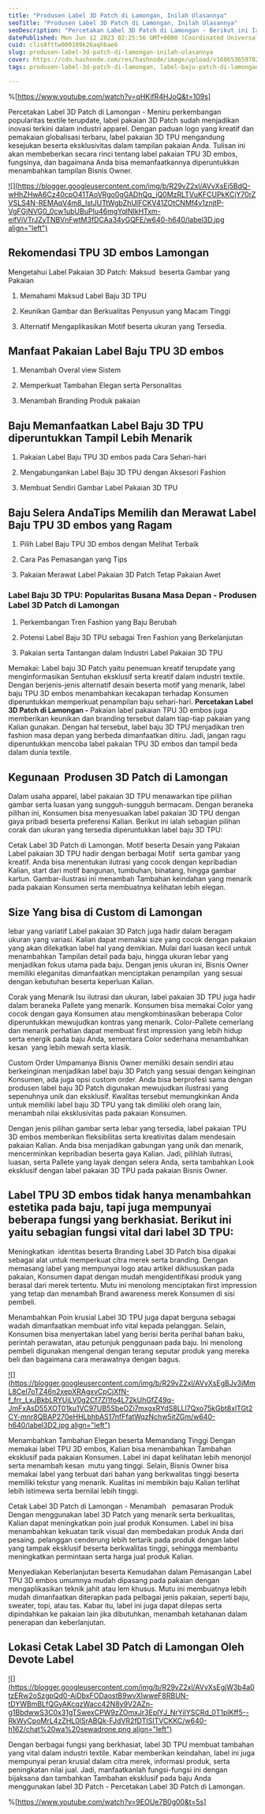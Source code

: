 ```yaml
---
title: "Produsen Label 3D Patch di Lamongan, Inilah Ulasannya"
seoTitle: "Produsen Label 3D Patch di Lamongan, Inilah Ulasannya"
seoDescription: "Percetakan Label 3D Patch di Lamongan - Berikut ini Ialah Review secara informatif yang kami Tulis suatu Jasa Percetakan Label 3D Patch di Lamongan"
datePublished: Mon Jun 12 2023 02:25:56 GMT+0000 (Coordinated Universal Time)
cuid: clis8fttw000109k26aqhbae6
slug: produsen-label-3d-patch-di-lamongan-inilah-ulasannya
cover: https://cdn.hashnode.com/res/hashnode/image/upload/v1686536597022/1a8fe76f-281c-4fad-b694-9810a27bb07a.jpeg
tags: produsen-label-3d-patch-di-lamongan, label-baju-patch-di-lamongan, label-baju-jersey-lamongan

---
```


%[https://www.youtube.com/watch?v=qHKifR4HJoQ&t=109s] 

Percetakan Label 3D Patch di Lamongan - Meniru perkembangan popularitas textile terupdate, label pakaian 3D Patch sudah menjadikan inovasi terkini dalam industri apparel. Dengan paduan logo yang kreatif dan pemakaian globalisasi terbaru, label pakaian 3D TPU mengandung kesejukan beserta eksklusivitas dalam tampilan pakaian Anda. Tulisan ini akan membeberkan secara rinci tentang label pakaian TPU 3D embos, fungsinya, dan bagaimana Anda bisa memanfaatkannya diperuntukkan menambahkan tampilan Bisnis Owner.

[![](https://blogger.googleusercontent.com/img/b/R29vZ2xl/AVvXsEj5BdQ-wHhZHwA6Cz40cpO41TAoVRgo0gGADhQq_jQ0MzRLTVuKFCUPkKCjY70rZVSLS4N-REMAqV4m8_IstJUTtWgbZhUlFCKV41ZOtCNMf4v1znjtP-VgFGjNVG0_0cw1ubUBuPIu46mgYqlNIkHTxm-eifViVTrJZyTNBVnFwtM3fDCAa34yGQFE/w640-h640/label3D.jpg align="left")](https://blogger.googleusercontent.com/img/b/R29vZ2xl/AVvXsEj5BdQ-wHhZHwA6Cz40cpO41TAoVRgo0gGADhQq_jQ0MzRLTVuKFCUPkKCjY70rZVSLS4N-REMAqV4m8_IstJUTtWgbZhUlFCKV41ZOtCNMf4v1znjtP-VgFGjNVG0_0cw1ubUBuPIu46mgYqlNIkHTxm-eifViVTrJZyTNBVnFwtM3fDCAa34yGQFE/s900/label3D.jpg)

## Rekomendasi TPU 3D embos Lamongan

Mengetahui Label Pakaian 3D Patch: Maksud  beserta Gambar yang Pakaian

1. Memahami Maksud Label Baju 3D TPU
    
2. Keunikan Gambar dan Berkualitas Penyusun yang Macam Tinggi
    
3. Alternatif Mengaplikasikan Motif beserta ukuran yang Tersedia.
    

## Manfaat Pakaian Label Baju TPU 3D embos

1. Menambah Overal view Sistem
    
2. Memperkuat Tambahan Elegan serta Personalitas
    
3. Menambah Branding Produk pakaian
    

## Baju Memanfaatkan Label Baju 3D TPU diperuntukkan Tampil Lebih Menarik

1. Pakaian Label Baju TPU 3D embos pada Cara Sehari-hari
    
2. Mengabungankan Label Baju 3D TPU dengan Aksesori Fashion
    
3. Membuat Sendiri Gambar Label Pakaian 3D TPU
    

## Baju Selera AndaTips Memilih dan Merawat Label Baju TPU 3D embos yang Ragam

1. Pilih Label Baju TPU 3D embos dengan Melihat Terbaik
    
2. Cara Pas Pemasangan yang Tips
    
3. Pakaian Merawat Label Pakaian 3D Patch Tetap Pakaian Awet
    

### Label Baju 3D TPU: Popularitas Busana Masa Depan - Produsen Label 3D Patch di Lamongan

1. Perkembangan Tren Fashion yang Baju Berubah
    
2. Potensi Label Baju 3D TPU sebagai Tren Fashion yang Berkelanjutan
    
3. Pakaian serta Tantangan dalam Industri Label Pakaian 3D TPU
    

Memakai: Label baju 3D Patch yaitu penemuan kreatif terupdate yang menginformasikan Sentuhan eksklusif serta kreatif dalam industri textile. Dengan berjenis-jenis alternatif desain beserta motif yang menarik, label baju TPU 3D embos menambahkan kecakapan terhadap Konsumen diperuntukkan memperkuat penampilan baju sehari-hari. **Percetakan Label 3D Patch di Lamongan -** Pakaian label pakaian TPU 3D embos juga memberikan keunikan dan branding tersebut dalam tiap-tiap pakaian yang Kalian gunakan. Dengan hal tersebut, label baju 3D TPU menjadikan tren fashion masa depan yang berbeda dimanfaatkan ditiru. Jadi, jangan ragu diperuntukkan mencoba label pakaian TPU 3D embos dan tampil beda dalam dunia textile.

## Kegunaan  Produsen 3D Patch di Lamongan

Dalam usaha apparel, label pakaian 3D TPU menawarkan tipe pilihan gambar serta luasan yang sungguh-sungguh bermacam. Dengan beraneka pilihan ini, Konsumen bisa menyesuaikan label pakaian 3D TPU dengan gaya pribadi beserta preferensi Kalian. Berikut ini ialah sebagian pilihan corak dan ukuran yang tersedia diperuntukkan label baju 3D TPU:

Cetak Label 3D Patch di Lamongan. Motif beserta Desain yang Pakaian Label pakaian 3D TPU hadir dengan berbagai Motif  serta gambar yang kreatif. Anda bisa menentukan ilutrasi yang cocok dengan kepribadian Kalian, start dari motif bangunan, tumbuhan, binatang, hingga gambar kartun. Gambar-ilustrasi ini menambah Tambahan keindahan yang menarik pada pakaian Konsumen serta membuatnya kelihatan lebih elegan.

## Size Yang bisa di Custom di Lamongan

lebar yang variatif Label pakaian 3D Patch juga hadir dalam beragam ukuran yang variasi. Kalian dapat memakai size yang cocok dengan pakaian yang akan dilekatkan label hal yang demikian. Mulai dari luasan kecil untuk menambahkan Tampilan detail pada baju, hingga ukuran lebar yang menjadikan fokus utama pada baju. Dengan jenis ukuran ini, Bisnis Owner memiliki eleganitas dimanfaatkan menciptakan penampilan  yang sesuai dengan kebutuhan beserta keperluan Kalian.

Corak yang Menarik Isu ilutrasi dan ukuran, label pakaian 3D TPU juga hadir dalam beraneka Pallete yang menarik. Konsumen bisa memakai Color yang cocok dengan gaya Konsumen atau mengkombinasikan beberapa Color diperuntukkan mewujudkan kontras yang menarik. Color-Pallete cemerlang dan menarik perhatian dapat membuat first impression yang lebih hidup serta energik pada baju Anda, sementara Color sederhana menambahkan kesan  yang lebih mewah serta klasik.

Custom Order Umpamanya Bisnis Owner memiliki desain sendiri atau berkeinginan menjadikan label baju 3D Patch yang sesuai dengan keinginan Konsumen, ada juga opsi custom order. Anda bisa berprofesi sama dengan produsen label baju 3D Patch digunakan mewujudkan ilustrasi yang sepenuhnya unik dan eksklusif. Kwalitas tersebut memungkinkan Anda untuk memiliki label baju 3D TPU yang tak dimiliki oleh orang lain, menambah nilai eksklusivitas pada pakaian Konsumen.

Dengan jenis pilihan gambar serta lebar yang tersedia, label pakaian TPU 3D embos memberikan fleksibilitas serta kreativitas dalam mendesain pakaian Kalian. Anda bisa menjadikan gabungan yang unik dan menarik, mencerminkan kepribadian beserta gaya Kalian. Jadi, pilihlah ilutrasi, luasan, serta Pallete yang layak dengan selera Anda, serta tambahkan Look eksklusif dengan label pakaian 3D TPU pada pakaian Bisnis Owner.

## Label TPU 3D embos tidak hanya menambahkan estetika pada baju, tapi juga mempunyai beberapa fungsi yang berkhasiat. Berikut ini yaitu sebagian fungsi vital dari label 3D TPU:

Meningkatkan  identitas beserta Branding Label 3D Patch bisa dipakai sebagai alat untuk memperkuat citra merek serta branding. Dengan memasang label yang mempunyai logo atau artikel dikhususkan pada pakaian, Konsumen dapat dengan mudah mengidentifikasi produk yang berasal dari merek tertentu. Mutu ini menolong menciptakan first impression  yang tetap dan menambah Brand awareness merek Konsumen di sisi pembeli.

Menambahkan Poin krusial Label 3D TPU juga dapat berguna sebagai wadah dimanfaatkan membuat info vital kepada pelanggan. Selain, Konsumen bisa menyertakan label yang berisi berita perihal bahan baku, perintah perawatan, atau petunjuk penggunaan pada baju. Ini menolong pembeli digunakan mengenal dengan terang seputar produk yang mereka beli dan bagaimana cara merawatnya dengan bagus.

[![](https://blogger.googleusercontent.com/img/b/R29vZ2xl/AVvXsEgBJv3jMmL8CeI7oTZ46n2xepXRAgxvCpCjXfN-f_frr_LxJBkbLRYUjLV0g2Cf7Zl1fo4L72kUhGfZ49q-JmFxAsD55XOT01ku1VC97UB5SbeOZi7mxgxRYdS8LLl7Qxo75kGbt8xlTGt2CY-mnr8QBAP270eHHLbhbAS17nfFfatWqzNchw5itZGm/w640-h640/label3D2.jpg align="left")](https://blogger.googleusercontent.com/img/b/R29vZ2xl/AVvXsEgBJv3jMmL8CeI7oTZ46n2xepXRAgxvCpCjXfN-f_frr_LxJBkbLRYUjLV0g2Cf7Zl1fo4L72kUhGfZ49q-JmFxAsD55XOT01ku1VC97UB5SbeOZi7mxgxRYdS8LLl7Qxo75kGbt8xlTGt2CY-mnr8QBAP270eHHLbhbAS17nfFfatWqzNchw5itZGm/s900/label3D2.jpg)

Menambahkan Tambahan Elegan beserta Memandang Tinggi Dengan memakai label TPU 3D embos, Kalian bisa menambahkan Tambahan eksklusif pada pakaian Konsumen. Label ini dapat kelihatan lebih menonjol serta menambah kesan  mutu yang tinggi. Selain, Bisnis Owner bisa memakai label yang terbuat dari bahan yang berkwalitas tinggi beserta memiliki tekstur yang menarik. Kualitas ini membikin baju Kalian terlihat lebih istimewa serta bernilai lebih tinggi.

Cetak Label 3D Patch di Lamongan - Menambah   pemasaran Produk Dengan menggunakan label 3D Patch yang menarik serta berkualitas, Kalian dapat meningkatkan poin jual produk Konsumen. Label ini bisa menambahkan kekuatan tarik visual dan membedakan produk Anda dari pesaing. pelanggan cenderung lebih tertarik pada produk dengan label yang tampak eksklusif beserta berkwalitas tinggi, sehingga membantu meningkatkan permintaan serta harga jual produk Kalian.

Menyediakan Keberlanjutan beserta Kemudahan dalam Pemasangan Label TPU 3D embos umumnya mudah dipasang pada pakaian dengan mengaplikasikan teknik jahit atau lem khusus. Mutu ini membuatnya lebih mudah dimanfaatkan diterapkan pada pelbagai jenis pakaian, seperti baju, sweater, topi, atau tas. Kabar itu, label ini juga dapat dilepas serta dipindahkan ke pakaian lain jika dibutuhkan, menambah ketahanan dalam penerapan dan keberlanjutan.

## Lokasi Cetak Label 3D Patch di Lamongan Oleh Devote Label

[![](https://blogger.googleusercontent.com/img/b/R29vZ2xl/AVvXsEgjW3b4a0tzERw2oSzgpQd0-AiDbxFODaostB9wvXIwweF8RBUN-tDYWBmBLfQGyAKcqzWacc42N8y9V2AZn-g1BbdwwS3C0x31gTSwexCPW9zZOmxJr3EplYJ_NrYiIYSCRd_0T1plKff5--RkWyCpoMrL4zZHL0ISrABQk-FJdVR2fDTISITVCKKC/w640-h162/chat%20wa%20sewadrone.png align="left")](https://wa.me/+6287838865004?text=Permisi%2C%20kak%20mau%20nanya%20tentang%20label%2C%20dapat%20informasi%20dari%20devotelabels.web.id)

Dengan berbagai fungsi yang berkhasiat, label 3D TPU membuat tambahan yang vital dalam industri textile. Kabar memberikan keindahan, label ini juga mempunyai peran krusial dalam citra merek, informasi produk, serta peningkatan nilai jual. Jadi, manfaatkanlah fungsi-fungsi ini dengan bijaksana dan tambahkan Tambahan eksklusif pada baju Anda menggunakan label 3D Patch - Percetakan Label 3D Patch di Lamongan.

%[https://www.youtube.com/watch?v=9EOUe7B0g00&t=5s]